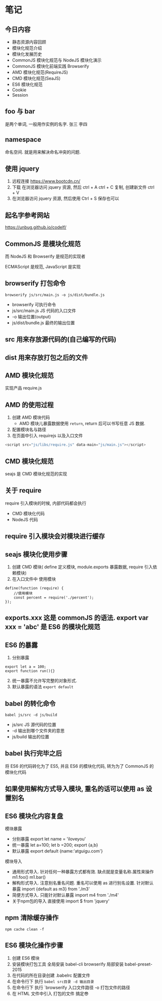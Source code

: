 # 笔记

## 今日内容
* 静态资源内容回顾
* 模块化规范介绍
* 模块化发展历史
* CommonJS 模块化规范与 NodeJS 模块化演示
* CommonJS 模块化前端实践 Browserify
* AMD 模块化规范(RequireJS)
* CMD 模块化规范(SeaJS)
* ES6 模块化规范
* Cookie
* Session


## foo 与 bar 
是两个单词, 一般用作实例的名字.
张三  李四

## namespace
命名空间. 就是用来解决命名冲突的问题.

## 使用 jquery 
1. 远程连接 https://www.bootcdn.cn/
2. 下载 在浏览器访问 jquery 资源, 然后 ctrl + A ctrl + C 复制, 创建新文件 ctrl + V
3. 在浏览器访问 jquery 资源, 然后使用 Ctrl + S 保存也可以


## 起名字参考网站
https://unbug.github.io/codelf/

## CommonJS 是模块化规范
而 NodeJS 和 Browserify 是规范的实现者

ECMAScript 是规范, JavaScript 是实现

## browserify 打包命令
```
browserify js/src/main.js -o js/dist/bundle.js
```
* browserify 可执行命令
* js/src/main.js  JS 代码的入口文件
* -o   输出位置(output)
* js/dist/bundle.js  最终的输出位置

## src 用来存放源代码的(自己编写的代码)

## dist 用来存放打包之后的文件

## AMD 模块化规范
实现产品 require.js

## AMD 的使用过程
1. 创建 AMD 模块代码
    * AMD 模块儿暴露数据使用 `return`, return 后可以书写任意 JS 数据. 
2. 配置模块名与路径
3. 在页面中引入 requirejs 以及入口文件
```js
<script src="js/libs/require.js" data-main="js/main.js"></script>
```

## CMD 模块化规范
seajs 是 CMD 模块化规范的实现

## 关于 require
require 引入模块的时候, 内部代码都会执行
* CMD 模块化代码
* NodeJS 代码

## require 引入模块会对模块进行缓存

## seajs 模块化使用步骤
1. 创建 CMD 模块( define 定义模块, module.exports 暴露数据, require 引入依赖模块)
2. 在入口文件中 使用模块
```
define(function (require) {
    //使用模块
    const percent = require('./percent');
});
```

## exports.xxx 这是 commonJS 的语法.  export var xxx = 'abc' 是 ES6 的模块化规范

## ES6 的暴露
1. 分别暴露
```
export let a = 100;
export function run(){}
```

2. 统一暴露不允许写完整的对象形式.
3. 默认暴露的语法 `export default`

## babel 的转化命令
```
babel js/src -d js/build
```
* js/src  JS 源代码的位置
* -d      输出到哪个文件夹的意思
* js/build 输出的位置

## babel 执行完毕之后
将 ES6 的代码转化为了 ES5, 并且 ES6 的模块化代码, 转为为了 CommonJS 的模块化代码

## 如果使用解构方式导入模块, 重名的话可以使用 as 设置别名

## ES6 模块化内容复盘
模块暴露
* 分别暴露  export let name = 'iloveyou'
* 统一暴露  let a=100; let b =200;  export {a,b}
* 默认暴露  export default {name:'atguigu.com'}

模块导入
* 通用形式导入.  针对任何一种暴露方式都有效. 缺点就是变量名称.属性来操作  m1.foo() m1.bar()
* 解构形式导入.  注意别名重名问题. 重名可以使用 as 进行别名设置. 
                针对默认暴露  import {default as m3} from './m3'
* 简便方式导入.  只能针对默认暴露 import m4 from './m4'
* 关于npm包的导入   直接使用 import $ from 'jquery'

## npm 清除缓存操作
```
npm cache clean -f
```

## ES6 模块化操作步骤
1. 创建 ES6 模块 
2. 安装模块打包工具 全局安装 babel-cli browserify  局部安装 babel-preset-2015
3. 在代码的所在目录创建 .babelrc 配置文件
4. 在命令行下 执行 `babel src目录 -d 输出目录`
5. 在命令行下 执行 `browserify 入口文件路径 -o 打包文件的路径
6. 在 HTML 文件中引入 打包的文件 搞定😎



